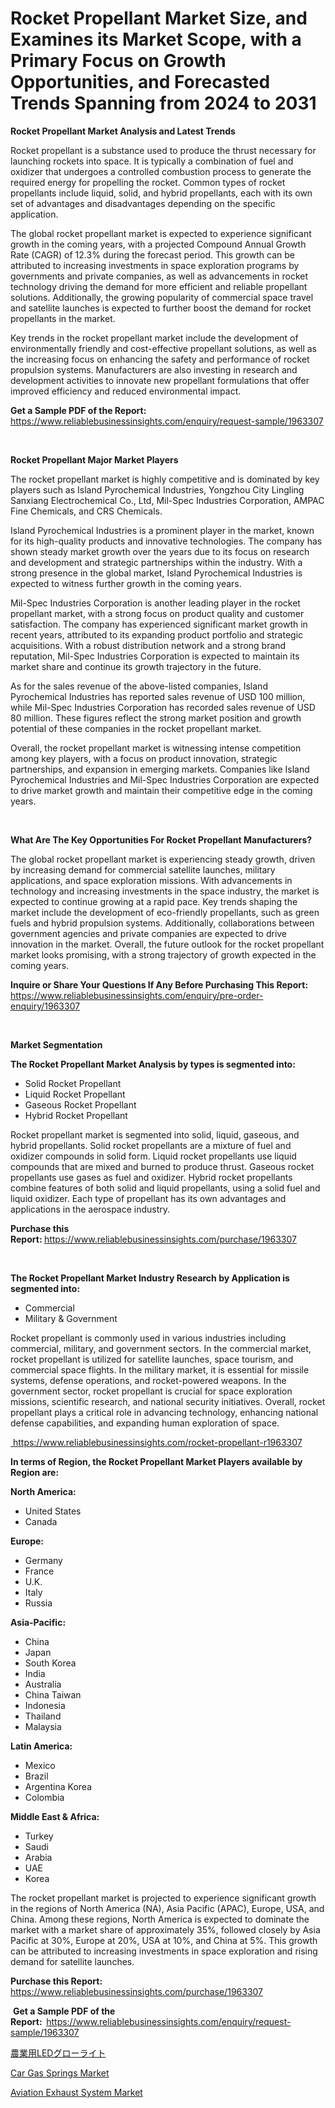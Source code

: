 <p><h1>Rocket Propellant Market Size, and Examines its Market Scope, with a Primary Focus on Growth Opportunities, and Forecasted Trends Spanning from 2024 to 2031</h1></p><p><strong>Rocket Propellant Market Analysis and Latest Trends</strong></p>
<p><p>Rocket propellant is a substance used to produce the thrust necessary for launching rockets into space. It is typically a combination of fuel and oxidizer that undergoes a controlled combustion process to generate the required energy for propelling the rocket. Common types of rocket propellants include liquid, solid, and hybrid propellants, each with its own set of advantages and disadvantages depending on the specific application.</p><p>The global rocket propellant market is expected to experience significant growth in the coming years, with a projected Compound Annual Growth Rate (CAGR) of 12.3% during the forecast period. This growth can be attributed to increasing investments in space exploration programs by governments and private companies, as well as advancements in rocket technology driving the demand for more efficient and reliable propellant solutions. Additionally, the growing popularity of commercial space travel and satellite launches is expected to further boost the demand for rocket propellants in the market.</p><p>Key trends in the rocket propellant market include the development of environmentally friendly and cost-effective propellant solutions, as well as the increasing focus on enhancing the safety and performance of rocket propulsion systems. Manufacturers are also investing in research and development activities to innovate new propellant formulations that offer improved efficiency and reduced environmental impact.</p></p>
<p><strong>Get a Sample PDF of the Report:&nbsp;</strong> <a href="https://www.reliablebusinessinsights.com/enquiry/request-sample/1963307">https://www.reliablebusinessinsights.com/enquiry/request-sample/1963307</a></p>
<p>&nbsp;</p>
<p><strong>Rocket Propellant Major Market Players</strong></p>
<p><p>The rocket propellant market is highly competitive and is dominated by key players such as Island Pyrochemical Industries, Yongzhou City Lingling Sanxiang Electrochemical Co., Ltd, Mil-Spec Industries Corporation, AMPAC Fine Chemicals, and CRS Chemicals.</p><p>Island Pyrochemical Industries is a prominent player in the market, known for its high-quality products and innovative technologies. The company has shown steady market growth over the years due to its focus on research and development and strategic partnerships within the industry. With a strong presence in the global market, Island Pyrochemical Industries is expected to witness further growth in the coming years.</p><p>Mil-Spec Industries Corporation is another leading player in the rocket propellant market, with a strong focus on product quality and customer satisfaction. The company has experienced significant market growth in recent years, attributed to its expanding product portfolio and strategic acquisitions. With a robust distribution network and a strong brand reputation, Mil-Spec Industries Corporation is expected to maintain its market share and continue its growth trajectory in the future.</p><p>As for the sales revenue of the above-listed companies, Island Pyrochemical Industries has reported sales revenue of USD 100 million, while Mil-Spec Industries Corporation has recorded sales revenue of USD 80 million. These figures reflect the strong market position and growth potential of these companies in the rocket propellant market.</p><p>Overall, the rocket propellant market is witnessing intense competition among key players, with a focus on product innovation, strategic partnerships, and expansion in emerging markets. Companies like Island Pyrochemical Industries and Mil-Spec Industries Corporation are expected to drive market growth and maintain their competitive edge in the coming years.</p></p>
<p>&nbsp;</p>
<p><strong>What Are The Key Opportunities For Rocket Propellant Manufacturers?</strong></p>
<p><p>The global rocket propellant market is experiencing steady growth, driven by increasing demand for commercial satellite launches, military applications, and space exploration missions. With advancements in technology and increasing investments in the space industry, the market is expected to continue growing at a rapid pace. Key trends shaping the market include the development of eco-friendly propellants, such as green fuels and hybrid propulsion systems. Additionally, collaborations between government agencies and private companies are expected to drive innovation in the market. Overall, the future outlook for the rocket propellant market looks promising, with a strong trajectory of growth expected in the coming years.</p></p>
<p><strong>Inquire or Share Your Questions If Any Before Purchasing This Report:</strong> <a href="https://www.reliablebusinessinsights.com/enquiry/pre-order-enquiry/1963307">https://www.reliablebusinessinsights.com/enquiry/pre-order-enquiry/1963307</a></p>
<p>&nbsp;</p>
<p><strong>Market Segmentation</strong></p>
<p><strong>The Rocket Propellant Market Analysis by types is segmented into:</strong></p>
<p><ul><li>Solid Rocket Propellant</li><li>Liquid Rocket Propellant</li><li>Gaseous Rocket Propellant</li><li>Hybrid Rocket Propellant</li></ul></p>
<p><p>Rocket propellant market is segmented into solid, liquid, gaseous, and hybrid propellants. Solid rocket propellants are a mixture of fuel and oxidizer compounds in solid form. Liquid rocket propellants use liquid compounds that are mixed and burned to produce thrust. Gaseous rocket propellants use gases as fuel and oxidizer. Hybrid rocket propellants combine features of both solid and liquid propellants, using a solid fuel and liquid oxidizer. Each type of propellant has its own advantages and applications in the aerospace industry.</p></p>
<p><strong>Purchase this Report:&nbsp;</strong><a href="https://www.reliablebusinessinsights.com/purchase/1963307">https://www.reliablebusinessinsights.com/purchase/1963307</a></p>
<p>&nbsp;</p>
<p><strong>The Rocket Propellant Market Industry Research by Application is segmented into:</strong></p>
<p><ul><li>Commercial</li><li>Military & Government</li></ul></p>
<p><p>Rocket propellant is commonly used in various industries including commercial, military, and government sectors. In the commercial market, rocket propellant is utilized for satellite launches, space tourism, and commercial space flights. In the military market, it is essential for missile systems, defense operations, and rocket-powered weapons. In the government sector, rocket propellant is crucial for space exploration missions, scientific research, and national security initiatives. Overall, rocket propellant plays a critical role in advancing technology, enhancing national defense capabilities, and expanding human exploration of space.</p></p>
<p><a href="https://www.reliablebusinessinsights.com/rocket-propellant-r1963307">&nbsp;https://www.reliablebusinessinsights.com/rocket-propellant-r1963307</a></p>
<p><strong>In terms of Region, the Rocket Propellant Market Players available by Region are:</strong></p>
<p>
    <p> <strong> North America: </strong>
        <ul>
            <li>United States</li>
            <li>Canada</li>
        </ul>
        </p> 
    <p> <strong> Europe: </strong>
        <ul>
            <li>Germany</li>
            <li>France</li>
            <li>U.K.</li>
            <li>Italy</li>
            <li>Russia</li>
        </ul>
        </p> 
    <p> <strong> Asia-Pacific: </strong>
        <ul>
            <li>China</li>
            <li>Japan</li>
            <li>South Korea</li>
            <li>India</li>
            <li>Australia</li>
            <li>China Taiwan</li>
            <li>Indonesia</li>
            <li>Thailand</li>
            <li>Malaysia</li>
        </ul>
        </p> 
    <p> <strong> Latin America: </strong>
        <ul>
            <li>Mexico</li>
            <li>Brazil</li>
            <li>Argentina Korea</li>
            <li>Colombia</li>
        </ul>
        </p> 
    <p> <strong> Middle East & Africa: </strong>
        <ul>
            <li>Turkey</li>
            <li>Saudi</li>
            <li>Arabia</li>
            <li>UAE</li>
            <li>Korea</li>
        </ul>
    </p>
    </p>
<p><p>The rocket propellant market is projected to experience significant growth in the regions of North America (NA), Asia Pacific (APAC), Europe, USA, and China. Among these regions, North America is expected to dominate the market with a market share of approximately 35%, followed closely by Asia Pacific at 30%, Europe at 20%, USA at 10%, and China at 5%. This growth can be attributed to increasing investments in space exploration and rising demand for satellite launches.</p></p>
<p><strong>Purchase this Report: </strong><a href="https://www.reliablebusinessinsights.com/purchase/1963307">https://www.reliablebusinessinsights.com/purchase/1963307</a></p>
<p>&nbsp;<strong>Get a Sample PDF of the Report:&nbsp;&nbsp;</strong><a href="https://www.reliablebusinessinsights.com/enquiry/request-sample/1963307">https://www.reliablebusinessinsights.com/enquiry/request-sample/1963307</a></p>
<p><strong></strong></p>
<p><p><a href="https://github.com/JanickJohns/Market-Research-Report-List-2/blob/main/11916562057.md">農業用LEDグローライト</a></p><p><a href="https://medium.com/@valroy852472024/car-gas-springs-market-report-by-product-type-lift-gas-spring-non-locking-lockable-gas-spring-5a4055f38b0d">Car Gas Springs Market</a></p><p><a href="https://github.com/CliffMedina6/Market-Research-Report-List-5/blob/main/aviation-exhaust-system-market.md">Aviation Exhaust System Market</a></p></p>